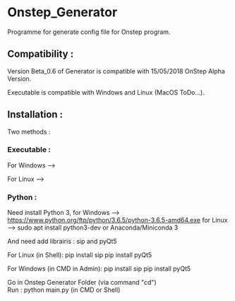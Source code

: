 # Onstep_Generator

Programme for generate config file for Onstep program.

## Compatibility :
Version Beta_0.6 of Generator is compatible with 15/05/2018 OnStep Alpha Version.

Executable is compatible with Windows and Linux (MacOS ToDo...).

## Installation :

Two methods :
### Executable :

For Windows --> 

For Linux -->

### Python :

Need install Python 3, for Windows -->  https://www.python.org/ftp/python/3.6.5/python-3.6.5-amd64.exe
                       for Linux   --> sudo apt install python3-dev or Anaconda/Miniconda 3
                     
And need add librairis : sip and pyQt5

For Linux (in Shell): pip install sip
                      pip install pyQt5

For Windows (in CMD in Admin): pip install sip
                               pip install pyQt5

Go in Onstep Generator Folder (via command "cd")    
Run : python main.py  (in CMD or Shell)
